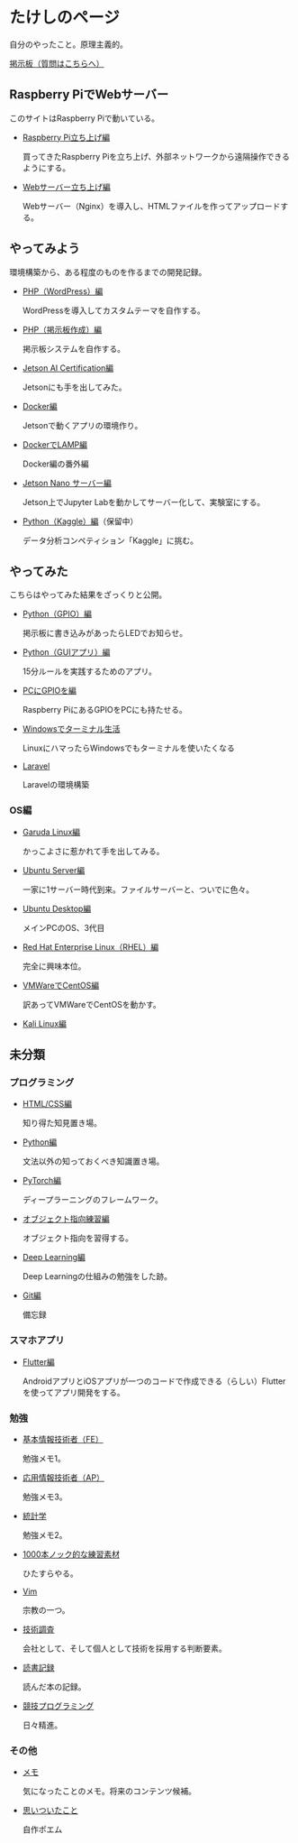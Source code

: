 # たけしのページ

自分のやったこと。原理主義的。

[掲示板（質問はこちらへ）](php-bbs/)

## Raspberry PiでWebサーバー

このサイトはRaspberry Piで動いている。

* [Raspberry Pi立ち上げ編](startup/index.html)

  買ってきたRaspberry Piを立ち上げ、外部ネットワークから遠隔操作できるようにする。

* [Webサーバー立ち上げ編](webserver/index.html)

  Webサーバー（Nginx）を導入し、HTMLファイルを作ってアップロードする。

## やってみよう

環境構築から、ある程度のものを作るまでの開発記録。

* [PHP（WordPress）編](wordpress/index.html)

  WordPressを導入してカスタムテーマを自作する。
  
* [PHP（掲示板作成）編](php/index.html)

  掲示板システムを自作する。
  
* [Jetson AI Certification編](jetsoncert/index.html)

  Jetsonにも手を出してみた。

* [Docker編](docker/index.html)

  Jetsonで動くアプリの環境作り。

* [DockerでLAMP編](docker-lamp/index.html)

  Docker編の番外編

* [Jetson Nano サーバー編](jetsonlab/index.html)

  Jetson上でJupyter Labを動かしてサーバー化して、実験室にする。

* [Python（Kaggle）編](kaggle/index.html)（保留中）

  データ分析コンペティション「Kaggle」に挑む。

## やってみた

こちらはやってみた結果をざっくりと公開。

* [Python（GPIO）編](bbs-led/index.html)

  掲示板に書き込みがあったらLEDでお知らせ。
  
* [Python（GUIアプリ）編](python_gui/index.html)

  15分ルールを実践するためのアプリ。
  
* [PCにGPIOを編](ft232h/index.html)

  Raspberry PiにあるGPIOをPCにも持たせる。
  
* [Windowsでターミナル生活](win_terminal/index.html)

  LinuxにハマったらWindowsでもターミナルを使いたくなる
  
* [Laravel](laravel/index.html)

  Laravelの環境構築

### OS編

* [Garuda Linux編](garuda/index.html)

  かっこよさに惹かれて手を出してみる。
  
* [Ubuntu Server編](ubuntuserver/index.html)

  一家に1サーバー時代到来。ファイルサーバーと、ついでに色々。
  
* [Ubuntu Desktop編](ubuntudesktop/index.html)

  メインPCのOS、3代目

* [Red Hat Enterprise Linux（RHEL）編](rhel/index.html)

  完全に興味本位。
  
* [VMWareでCentOS編](vmware/index.html)

  訳あってVMWareでCentOSを動かす。
  
* [Kali Linux編](kali/index.html)

## 未分類

### プログラミング

* [HTML/CSS編](htmlcss/index.html)

  知り得た知見置き場。

* [Python編](python/index.html)

  文法以外の知っておくべき知識置き場。

* [PyTorch編](pytorch/index.html)

  ディープラーニングのフレームワーク。

* [オブジェクト指向練習編](oop/index.html)

  オブジェクト指向を習得する。
  
* [Deep Learning編](deeplearning/index.html)

  Deep Learningの仕組みの勉強をした跡。
  
* [Git編](git/index.html)

  備忘録

### スマホアプリ

* [Flutter編](flutter/index.html)

  AndroidアプリとiOSアプリが一つのコードで作成できる（らしい）Flutterを使ってアプリ開発をする。

### 勉強

* [基本情報技術者（FE）](fe/index.html)

  勉強メモ1。

* [応用情報技術者（AP）](ap/index.html)

  勉強メモ3。

* [統計学](statics/index.html)

  勉強メモ2。

* [1000本ノック的な練習素材](exercises/index.html)

  ひたすらやる。

* [Vim](vim/index.html)

  宗教の一つ。

* [技術調査](technical_survey/index.html)

  会社として、そして個人として技術を採用する判断要素。

* [読書記録](books/index.html)

  読んだ本の記録。

* [競技プログラミング](atcoder/index.html)

    日々精進。

### その他

* [メモ](memo/index.html)

  気になったことのメモ。将来のコンテンツ候補。
  
* [思いついたこと](poem/index.html)

  自作ポエム
